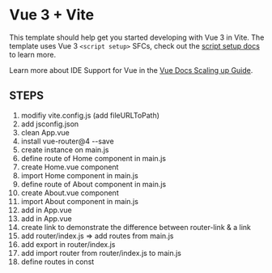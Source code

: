# Vue 3 + Vite

This template should help get you started developing with Vue 3 in Vite. The template uses Vue 3 `<script setup>` SFCs, check out the [script setup docs](https://v3.vuejs.org/api/sfc-script-setup.html#sfc-script-setup) to learn more.

Learn more about IDE Support for Vue in the [Vue Docs Scaling up Guide](https://vuejs.org/guide/scaling-up/tooling.html#ide-support).


## STEPS ##
1. modifiy vite.config.js (add fileURLToPath)
2. add jsconfig.json
3. clean App.vue
4. install vue-router@4 --save
5. create instance on main.js
6. define route of Home component in main.js
7. create Home.vue component
8. import Home component in main.js
9. define route of About component in main.js
10. create About.vue component
11. import About component in main.js
12. add <router-view> in App.vue
13. add <router-link> in App.vue
14. create <a> link to demonstrate the difference between router-link & a link
15. add router/index.js => add routes from main.js
16. add export in router/index.js
17. add import router from router/index.js to main.js
18. define routes in const
